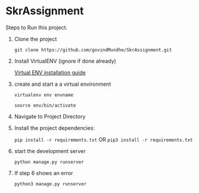 # SkrAssignment

Steps to Run this project.

1. Clone the project
  
   `git clone https://github.com/govindMundhe/SkrAssignment.git `
2. Install VirtualENV (ignore if done already)
   
   [Virtual ENV installation guide](https://virtualenv.pypa.io/en/stable/installation/)
3. create and start a a virtual environment
   
   `virtualenv env envname`
    
   `source env/bin/activate`
4. Navigate to Project Directory

5. Install the project dependencies:
   
   `pip install -r requirements.txt` OR `pip3 install -r requirements.txt`
6. start the development server
   
   `python manage.py runserver`
   
7. If step 6 shows an error

    `python3 manage.py runserver`  
